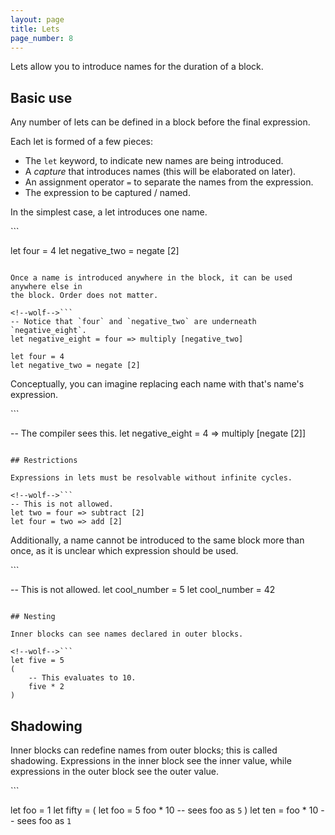 ```yaml
---
layout: page
title: Lets
page_number: 8
---
```


Lets allow you to introduce names for the duration of a block.

## Basic use

Any number of lets can be defined in a block before the final expression.

Each let is formed of a few pieces:

- The `let` keyword, to indicate new names are being introduced.
- A *capture* that introduces names (this will be elaborated on later).
- An assignment operator `=` to separate the names from the expression.
- The expression to be captured / named.

In the simplest case, a let introduces one name.

<!--wolf-->```
let four = 4
let negative_two = negate [2]
```

Once a name is introduced anywhere in the block, it can be used anywhere else in
the block. Order does not matter.

<!--wolf-->```
-- Notice that `four` and `negative_two` are underneath `negative_eight`.
let negative_eight = four => multiply [negative_two]

let four = 4
let negative_two = negate [2]
```

Conceptually, you can imagine replacing each name with that's name's expression.

<!--wolf-->```
-- The compiler sees this.
let negative_eight = 4 => multiply [negate [2]]
```

## Restrictions

Expressions in lets must be resolvable without infinite cycles.

<!--wolf-->```
-- This is not allowed.
let two = four => subtract [2]
let four = two => add [2]
```

Additionally, a name cannot be introduced to the same block more than once, as
it is unclear which expression should be used.

<!--wolf-->```
-- This is not allowed.
let cool_number = 5
let cool_number = 42
```

## Nesting

Inner blocks can see names declared in outer blocks.

<!--wolf-->```
let five = 5
(
	-- This evaluates to 10.
	five * 2
)
```

## Shadowing

Inner blocks can redefine names from outer blocks; this is called shadowing.
Expressions in the inner block see the inner value, while expressions in the
outer block see the outer value.

<!--wolf-->```
let foo = 1
let fifty = (
	let foo = 5
	foo * 10 -- sees foo as `5`
)
let ten = foo * 10 -- sees foo as `1`
```